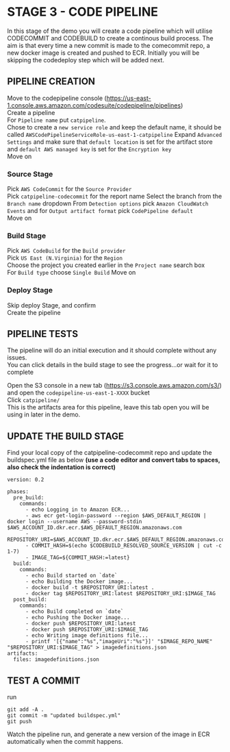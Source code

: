 # STAGE 3 - CODE PIPELINE

In this stage of the demo you will create a code pipeline which will utilise CODECOMMIT and CODEBUILD to create a continous build process. The aim is that every time a new commit is made to the comecommit repo, a new docker image is created and pushed to ECR. Initially you will be skipping the codedeploy step which will be added next.

## PIPELINE CREATION

Move to the codepipeline console (https://us-east-1.console.aws.amazon.com/codesuite/codepipeline/pipelines)  
Create a pipeline  
For `Pipeline name` put `catpipeline`.  
Chose to create a `new service role` and keep the default name, it should be called `AWSCodePipelineServiceRole-us-east-1-catpipeline` 
Expand `Advanced Settings` and make sure that `default location` is set for the artifact store and `default AWS managed key` is set for the `Encryption key`  
Move on

### Source Stage

Pick `AWS CodeCommit` for the `Source Provider`  
Pick `catpipeline-codecommit` for the report name
Select the branch from the `Branch name` dropdown
From `Detection options` pick `Amazon CloudWatch Events` and for `Output artifact format` pick `CodePipeline default`  
Move on

### Build Stage

Pick `AWS CodeBuild` for the `Build provider`  
Pick `US East (N.Virginia)` for the `Region`  
Choose the project you created earlier in the `Project name` search box  
For `Build type` choose `Single Build`
Move on

### Deploy Stage

Skip deploy Stage, and confirm  
Create the pipeline

## PIPELINE TESTS
The pipeline will do an initial execution and it should complete without any issues.  
You can click details in the build stage to see the progress...or wait for it to complete  

Open the S3 console in a new tab (https://s3.console.aws.amazon.com/s3/) and open the `codepipeline-us-east-1-XXXX` bucket  
Click `catpipeline/`  
This is the artifacts area for this pipeline, leave this tab open you will be using in later in the demo.  

## UPDATE THE BUILD STAGE

Find your local copy of the catpipeline-codecommit repo and update the buildspec.yml file as below
**(use a code editor and convert tabs to spaces, also check the indentation is correct)**  

```
version: 0.2

phases:
  pre_build:
	commands:
	  - echo Logging in to Amazon ECR...
	  - aws ecr get-login-password --region $AWS_DEFAULT_REGION | docker login --username AWS --password-stdin $AWS_ACCOUNT_ID.dkr.ecr.$AWS_DEFAULT_REGION.amazonaws.com
	  - REPOSITORY_URI=$AWS_ACCOUNT_ID.dkr.ecr.$AWS_DEFAULT_REGION.amazonaws.com/$IMAGE_REPO_NAME
	  - COMMIT_HASH=$(echo $CODEBUILD_RESOLVED_SOURCE_VERSION | cut -c 1-7)
	  - IMAGE_TAG=${COMMIT_HASH:=latest}
  build:
	commands:
	  - echo Build started on `date`
	  - echo Building the Docker image...          
	  - docker build -t $REPOSITORY_URI:latest .
	  - docker tag $REPOSITORY_URI:latest $REPOSITORY_URI:$IMAGE_TAG    
  post_build:
	commands:
	  - echo Build completed on `date`
	  - echo Pushing the Docker image...
	  - docker push $REPOSITORY_URI:latest
	  - docker push $REPOSITORY_URI:$IMAGE_TAG
	  - echo Writing image definitions file...
	  - printf '[{"name":"%s","imageUri":"%s"}]' "$IMAGE_REPO_NAME" "$REPOSITORY_URI:$IMAGE_TAG" > imagedefinitions.json
artifacts:
  files: imagedefinitions.json
```

## TEST A COMMIT

run

```
git add -A .
git commit -m "updated buildspec.yml"
git push
```

Watch the pipeline run, and generate a new version of the image in ECR automatically when the commit happens.





